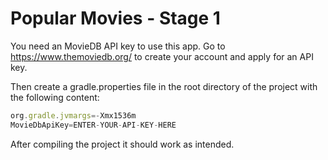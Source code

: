 # Popular Movies - Stage 1

You need an MovieDB API key to use this app. Go to https://www.themoviedb.org/ to create your account and apply for an API key.

Then create a gradle.properties file in the root directory of the project with the following content:


```javascript
org.gradle.jvmargs=-Xmx1536m
MovieDbApiKey=ENTER-YOUR-API-KEY-HERE
```
After compiling the project it should work as intended.
